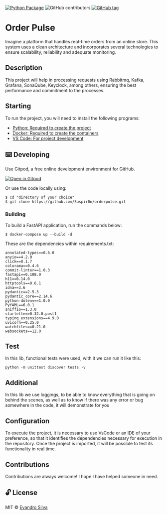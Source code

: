 [![Python Package](https://github.com/Suspir0n/orderpulse/actions/workflows/main.yml/badge.svg)](https://github.com/Suspir0n/orderpulse/actions/workflows/main.yml)
![GitHub contributors](https://img.shields.io/github/contributors/Suspir0n/orderpulse)
[![GitHub tag](https://img.shields.io/github/tag/Suspir0n/orderpulse.svg)](https://github.com/Suspir0n/orderpulse/tags)


# Order Pulse

Imagine a platform that handles real-time orders from an online store. This system uses a clean architecture and incorporates several technologies to ensure scalability, reliability and adequate monitoring.

## Description

This project will help in processing requests using Rabbitmq, Kafka, Grafana, SonaQube, Keyclock, among others, ensuring the best performance and commitment to the processes.

## Starting

To run the project, you will need to install the following programs:

- [Python: Required to create the project](https://www.python.org/downloads/)
- [Docker: Required to create the containers](https://www.docker.com/)
- [VS Code: For project development](https://code.visualstudio.com/)

## ⌨️ Developing

Use Gitpod, a free online development environment for GitHub.

[![Open in Gitpod](https://gitpod.io/button/open-in-gitpod.svg)](https://gitpod.io/#https://github.com/Suspir0n/orderpulse.git)

Or use the code locally using:
```
$ cd "directory of your choice"
$ git clone https://github.com/Suspir0n/orderpulse.git
```

### Building

To build a FastAPI application, run the commands below:

```
$ docker-compose up --build -d
```

These are the dependencies within requirements.txt:

```
annotated-types==0.6.0
anyio==4.2.0
click==8.1.7
colorama==0.4.6
commit-linter==1.0.3
fastapi==0.108.0
h11==0.14.0
httptools==0.6.1
idna==3.6
pydantic==2.5.3
pydantic_core==2.14.6
python-dotenv==1.0.0
PyYAML==6.0.1
sniffio==1.3.0
starlette==0.32.0.post1
typing_extensions==4.9.0
uvicorn==0.25.0
watchfiles==0.21.0
websockets==12.0
```

## Test

In this lib, functional tests were used, with it we can run it like this:

    python -m unittest discover tests -v

## Additional

In this lib we use loggings, to be able to know everything that is going on behind the scenes, as well as to know if there was any error or bug somewhere in the code, it will demonstrate for you

## Configuration

To execute the project, it is necessary to use VsCode or an IDE of your preference, so that it identifies the dependencies necessary for execution in the repository. Once the project is imported, it will be possible to test its functionality in real time.

## Contributions

Contributions are always welcome! I hope I have helped someone in need.

## 🔓 License
MIT © [Evandro Silva](https://www.linkedin.com/in/suspir0n/)

